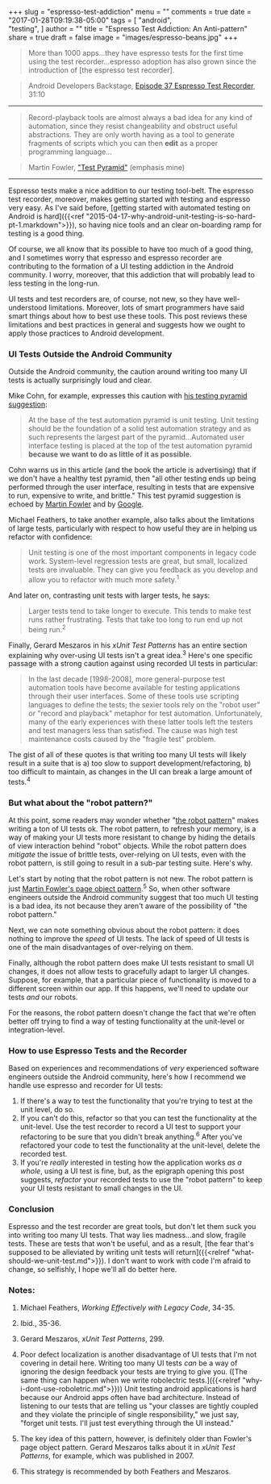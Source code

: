 +++
slug = "espresso-test-addiction"
menu = ""
comments = true
date = "2017-01-28T09:19:38-05:00"
tags = [
  "android",  
  "testing",
]
author = ""
title = "Espresso Test Addiction: An Anti-pattern"
share = true
draft = false
image = "images/espresso-beans.jpg"
+++

>More than 1000 apps...they have espresso tests for the first time using the test recorder...espresso adoption has also grown since the introduction of [the espresso test recorder].

>Android Developers Backstage, [Episode 37 Espresso Test Recorder](http://androidbackstage.blogspot.com/2016/10/episode-57-espresso-test-recorder.html), 31:10

---

>Record-playback tools are almost always a bad idea for any kind of automation, since they resist changeability and obstruct useful abstractions. They are only worth having as a tool to generate fragments of scripts which you can then **edit** as a proper programming language...

>Martin Fowler, ["Test Pyramid"](https://martinfowler.com/bliki/TestPyramid.html) (emphasis mine)

---

Espresso tests make a nice addition to our testing tool-belt. The espresso test recorder, moreover, makes getting started with testing and espresso very easy. As I've said before, [getting started with automated testing on Android is hard]({{<ref "2015-04-17-why-android-unit-testing-is-so-hard-pt-1.markdown">}}), so having nice tools and an clear on-boarding ramp for testing is a good thing.

Of course, we all know that its possible to have too much of a good thing, and I sometimes worry that espresso and espresso recorder are contributing to the formation of a UI testing addiction in the Android community. I worry, moreover, that this addiction that will probably lead to less testing in the long-run.

UI tests and test recorders are, of course, not new, so they have well-understood limitations. Moreover, lots of smart programmers have said smart things about how to best use these tools. This post reviews these limitations and best practices in general and suggests how we ought to apply those practices to Android development.

### UI Tests Outside the Android Community

Outside the Android community, the caution around writing too many UI tests is actually surprisingly loud and clear.

Mike Cohn, for example, expresses this caution with [his testing pyramid suggestion](https://www.mountaingoatsoftware.com/blog/the-forgotten-layer-of-the-test-automation-pyramid):

>At the base of the test automation pyramid is unit testing. Unit testing should be the foundation of a solid test automation strategy and as such represents the largest part of the pyramid...Automated user interface testing is placed at the top of the test automation pyramid **because we want to do as little of it as possible.**

Cohn warns us in this article (and the book the article is advertising) that if we don't have a healthy test pyramid, then "all other testing ends up being performed through the user interface, resulting in tests that are expensive to run, expensive to write, and brittle." This test pyramid suggestion is echoed by [Martin Fowler](https://martinfowler.com/bliki/TestPyramid.html) and by [Google](https://testing.googleblog.com/2015/04/just-say-no-to-more-end-to-end-tests.html).

Michael Feathers, to take another example, also talks about the limitations of large tests, particularly with respect to how useful they are in helping us refactor with confidence:

>Unit testing is one of the most important components in legacy code work. System-level regression tests are great, but small, localized tests are invaluable. They can give you feedback as you develop and allow you to refactor with much more safety.<sup>1</sup>

And later on, contrasting unit tests with larger tests, he says:

>Larger tests tend to take longer to execute. This tends to make test runs rather frustrating. Tests that take too long to run end up not being run.<sup>2</sup>

Finally, Gerard Meszaros in his *xUnit Test Patterns* has an entire section explaining why over-using UI tests isn't a great idea.<sup>3</sup> Here's one specific passage with a strong caution against using recorded UI tests in particular:

>In the last decade [1998-2008], more general-purpose test automation tools have become available for testing applications through their user interfaces. Some of these tools use scripting languages to define the tests; the sexier tools rely on the "robot user" or "record and playback" metaphor for test automation. Unfortunately, many of the early experiences with these latter tools left the testers and test managers less than satisfied. The cause was high test maintenance costs caused by the "fragile test" problem.

The gist of all of these quotes is that writing too many UI tests will likely result in a suite that is a) too slow to support development/refactoring, b) too difficult to maintain, as changes in the UI can break a large amount of tests.<sup>4</sup>

### But what about the "robot pattern?"

At this point, some readers may wonder whether "[the robot pattern](https://realm.io/news/kau-jake-wharton-testing-robots/)" makes writing a ton of UI tests ok. The robot pattern, to refresh your memory, is a way of making your UI tests more resistant to change by hiding the details of view interaction behind "robot" objects. While the robot pattern does *mitigate* the issue of brittle tests, over-relying on UI tests, even with the robot pattern, is still going to result in a sub-par testing suite. Here's why.

Let's start by noting that the robot pattern is not new. The robot pattern is just [Martin Fowler's page object pattern](https://martinfowler.com/bliki/PageObject.html).<sup>5</sup> So, when other software engineers outside the Android community suggest that too much UI testing is a bad idea, its not because they aren't aware of the possibility of "the robot pattern."

Next, we can note something obvious about the robot pattern: it does nothing to improve the *speed* of UI tests. The lack of speed of UI tests is one of the main disadvantages of over-relying on them.

Finally, although the robot pattern does make UI tests resistant to small UI changes, it does not allow tests to gracefully adapt to larger UI changes. Suppose, for example, that a particular piece of functionality is moved to a different screen within our app. If this happens, we'll need to update our tests *and* our robots.

For the reasons, the robot pattern doesn't change the fact that we're often better off trying to find a way of testing functionality at the unit-level or integration-level.

### How to use Espresso Tests and the Recorder

Based on experiences and recommendations of *very* experienced software engineers outside the Android community, here's how I recommend we handle use espresso and recorder for UI tests:

1. If there's a way to test the functionality that you're trying to test at the unit level, do so.
1. If you can't do this, refactor so that you can test the functionality at the unit-level. Use the test recorder to record a UI test to support your refactoring to be sure that you didn't break anything.<sup>6</sup> After you've refactored your code to test the functionality at the unit-level, delete the recorded test.
1. If you're *really* interested in testing how the application works *as a whole*, using a UI test is fine, but, as the epigraph opening this post suggests, *refactor* your recorded tests to use the "robot pattern" to keep your UI tests resistant to small changes in the UI.

### Conclusion

Espresso and the test recorder are great tools, but don't let them suck you into writing too many UI tests. That way lies madness...and slow, fragile tests. These are tests that won't be useful, and as a result, [the fear that's supposed to be alleviated by writing unit tests will return]({{<relref "what-should-we-unit-test.md">}}). I don't want to work with code I'm afraid to change, so selfishly, I hope we'll all do better here.

### Notes:

1. Michael Feathers, *Working Effectively with Legacy Code*, 34-35.

1. Ibid., 35-36.

1. Gerard Meszaros, *xUnit Test Patterns*, 299.

1. Poor defect localization is another disadvantage of UI tests that I'm not covering in detail here. Writing too many UI tests *can* be a way of ignoring the design feedback your tests are trying to give you. ([The same thing can happen when we write robolectric tests.]({{<relref "why-i-dont-use-roboletric.md">}})) Unit testing android applications is hard because our Android apps often have bad architecture. Instead of listening to our tests that are telling us "your classes are tightly coupled and they violate the principle of single responsibility," we just say, "forget unit tests. I'll just test everything through the UI instead."

1. The key idea of this pattern, however, is definitely older than Fowler's page object pattern. Gerard Meszaros talks about it in *xUnit Test Patterns*, for example, which was published in 2007.

1. This strategy is recommended by both Feathers and Meszaros.
